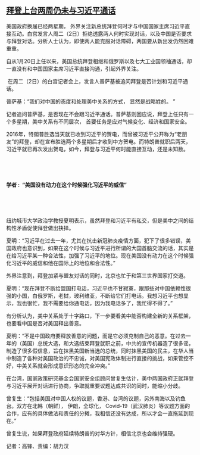 <!--1612349471000-->
[拜登上台两周仍未与习近平通话](https://www.rfa.org/mandarin/yataibaodao/junshiwaijiao/gf2-02032021055100.html)
------

<p>美国政府换届已经两星期， 外界关注新总统拜登何时才与中国国家主席习近平直接互动。白宫发言人周二（2日）拒绝透露两人何时实现对话，以及中国是否要求与拜登对话。分析人士认为，即使两人能克服对话障碍，两国要从新出发仍然困难重重。</p><p>自从1月20日上任以来，美国总统拜登相继和俄罗斯以及七大工业国领袖通话，却一直没有和中国国家主席习近平直接沟通，引起外界关注。</p><p> 在周二（2日）的白宫记者会上，发言人普萨基被追问拜登是否计划和习近平通话。 </p><p>普萨基：“我们对中国的态度和处理美中关系的方式， 显然是战略姓的。 ” </p><p>记者追问普萨基，是否现在不会跟习近平通话。普萨基则回应说，拜登上任只有一个多星期，美中关系有不同层次， 首要任务是应对气候变化、经济和国家安全。 </p><p>2016年，特朗普胜选当天就已收到习近平的贺电，而曾被习近平公开称为“老朋友”的拜登，却在宣布胜选两个多星期后才收到中方贺电。而特朗普就职后两天，习近平就已再次发出贺电，如今，拜登与习近平何时能直接互动，还是未知数。</p><p> </p><p> </p><p><strong>学者</strong><strong> :  </strong><strong>“</strong><strong>美国没有动力在这个时候强化习近平的威信”</strong></p><p> </p><p> </p><p>纽约城市大学政治学教授夏明表示，虽然拜登和习近平有私交，但是美中之间的结构性矛盾促使拜登做出抉择。</p><p>夏明：“习近平在过去一年，尤其在抗击新冠肺炎疫情方面，犯下了很多错误，美国政府也意识到，如果在这个时候与习近平进行所谓的大国首脑交流的话，其实是在给习近平某一种合法性，加强了习近平的地位。现在美国没有动力在这个时候强化习近平的威信和他在国际上的地位和合法性。”</p><p>外界注意到，拜登加紧与盟友对话的同时，北京也忙于和第三世界国家打交道。</p><p>夏明：“现在拜登不断给盟国打电话，习近平也不甘寂寞，跟那些对中国依赖性很强的小国，白俄罗斯，老挝，玻利维亚，不断给它们打电话。我想习近平也想显示，我也很忙，我不需要给你通电话，因为我电话多了，我忙得不得了。”</p><p>有分析认为，美中关系处于十字路口，下一步要看美中能否构建全新的关系框架，也要看中国是否对美国释出善意。</p><p>夏明：“不是中国政府要释放善意的问题，而是它必须克制自己的恶意。在过去一年的（美国）总统大选，和大选结束拜登就职之前，中共的宣传机器造了很多谣，制造了很多假信息，旨在抹黑美国新当选的总统，同时抹黑美国的民主，在华人当中制造了各种对美国政治的不忠诚，对美国宪政体制进行直接的挑战，如果管控不好，中美关系就会形成意识形态的完全冲突。”</p><p>在台湾，国家政策研究基金会国家安全组顾问曾复生估计，美中两国政府正就拜登与习近平展开对话进行协商，争取就重要议题达成共识的同时，能缩小分歧。</p><p>曾复生：“包括美国对中国人权的议题，香港、台湾的议题，另外南海以及钓鱼台。双方在北韩（朝鲜）， 伊朗，全球化， Covid-19（武汉肺炎）等议题方面的合作，应有的具体做法和责任的分摊，我相信还没有达成，所以才会一直拖延到现在。”</p><p>曾复生说，如果拜登政府延续特朗普的对华方针，相信北京也会维持强硬。</p><p>记者：高锋、责编：胡力汉</p>
